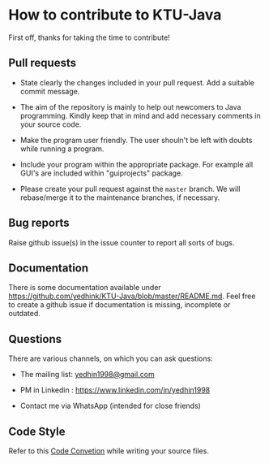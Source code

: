 # How to contribute to KTU-Java

First off, thanks for taking the time to contribute!

## Pull requests

*   State clearly the changes included in your pull request. Add a suitable commit message.

*   The aim of the repository is mainly to help out newcomers to Java programming. Kindly keep that in
    mind and add necessary comments in your source code.

*   Make the program user friendly. The user shouln't be left with doubts while running a program. 

*   Include your program within the appropriate package. For example all GUI's are included within 
    "guiprojects" package. 

*   Please create your pull request against the `master` branch. We will rebase/merge it to the maintenance
    branches, if necessary.

## Bug reports

Raise github issue(s) in the issue counter to report all sorts of bugs.

## Documentation

There is some documentation available under <https://github.com/yedhink/KTU-Java/blob/master/README.md>. Feel free to create a github issue if
documentation is missing, incomplete or outdated.

## Questions

There are various channels, on which you can ask questions:

*   The mailing list: yedhin1998@gmail.com

*   PM in Linkedin  : https://www.linkedin.com/in/yedhin1998

*   Contact me via WhatsApp (intended for close friends)

## Code Style

Refer to this [Code Convetion](http://www.oracle.com/technetwork/java/codeconvtoc-136057.html) while writing your source files.
